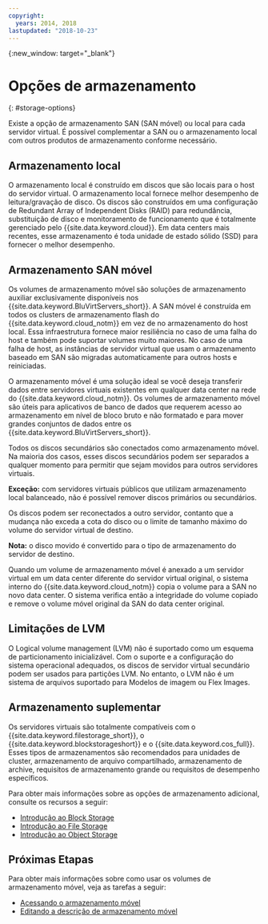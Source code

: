 ```yaml
---
copyright:
  years: 2014, 2018
lastupdated: "2018-10-23"
---
```


{:new_window: target="_blank"}

# Opções de armazenamento
{: #storage-options}

Existe a opção de armazenamento SAN (SAN móvel) ou local para cada servidor virtual. É possível complementar a SAN ou o armazenamento local com outros produtos de armazenamento conforme necessário.

## Armazenamento local

O armazenamento local é construído em discos que são locais para o host do servidor virtual. O armazenamento local fornece melhor desempenho de leitura/gravação de disco. Os discos são construídos em uma configuração de Redundant Array of Independent Disks (RAID) para redundância, substituição de disco e monitoramento de funcionamento que é totalmente gerenciado pelo {{site.data.keyword.cloud}}. Em data centers mais recentes, esse armazenamento é toda unidade de estado sólido (SSD) para fornecer o melhor desempenho.

## Armazenamento SAN móvel

Os volumes de armazenamento móvel são soluções de armazenamento auxiliar exclusivamente disponíveis nos {{site.data.keyword.BluVirtServers_short}}.  A SAN móvel é construída em todos os clusters de armazenamento flash do {{site.data.keyword.cloud_notm}} em vez de no armazenamento do host local. Essa infraestrutura fornece maior resiliência no caso de uma falha do host e também
pode suportar volumes muito maiores. No caso de uma falha de host, as instâncias de servidor virtual que usam o armazenamento baseado em SAN são migradas automaticamente para outros hosts e reiniciadas.

O armazenamento móvel é uma solução ideal se você deseja transferir dados entre servidores virtuais existentes em qualquer data center na rede do {{site.data.keyword.cloud_notm}}. Os volumes de armazenamento móvel são úteis para aplicativos de banco de dados que requerem acesso ao armazenamento em nível de bloco bruto e não formatado e para mover grandes conjuntos de dados entre os {{site.data.keyword.BluVirtServers_short}}.

Todos os discos secundários são conectados como armazenamento móvel. Na maioria dos casos, esses discos secundários podem ser separados a qualquer momento para permitir que sejam movidos para outros servidores virtuais.

**Exceção:** com servidores virtuais públicos que utilizam armazenamento local balanceado, não é possível remover discos primários ou secundários.

Os discos podem ser reconectados a outro servidor, contanto que a mudança não exceda a cota do disco ou o limite de tamanho máximo do volume do servidor virtual de destino.

**Nota:** o disco movido é convertido para o tipo de armazenamento do servidor de destino.

Quando um volume de armazenamento móvel é anexado a um servidor virtual em um data center diferente do servidor virtual original, o sistema interno do {{site.data.keyword.cloud_notm}} copia o volume para a SAN no novo data center. O sistema verifica então a integridade do volume copiado e remove o volume móvel original da SAN do data center original.

## Limitações de LVM

O Logical volume management (LVM) não é suportado como um esquema de particionamento inicializável. Com o suporte e a configuração do sistema operacional adequados, os discos de servidor virtual secundário podem ser usados para partições LVM. No entanto, o LVM não é um sistema de arquivos suportado para Modelos de imagem ou Flex Images.

## Armazenamento suplementar

Os servidores virtuais são totalmente compatíveis com o {{site.data.keyword.filestorage_short}}, o {{site.data.keyword.blockstorageshort}} e o {{site.data.keyword.cos_full}}. Esses tipos de armazenamentos são recomendados para unidades de cluster, armazenamento de arquivo compartilhado, armazenamento de archive, requisitos de armazenamento grande ou requisitos de desempenho específicos.

Para obter mais informações sobre as opções de armazenamento adicional, consulte os recursos a seguir:

* [Introdução ao Block Storage](/docs/infrastructure/BlockStorage?topic=BlockStorage-GettingStarted)
* [Introdução ao File Storage](/docs/infrastructure/FileStorage?topic=FileStorage-GettingStarted)
* [Introdução ao Object Storage](/docs/services/cloud-object-storage?topic=cloud-object-storage-about-ibm-cloud-object-storage#about-ibm-cloud-object-storage)

## Próximas Etapas
Para obter mais informações sobre como usar os volumes de armazenamento móvel, veja as tarefas a seguir:
* [Acessando o armazenamento móvel](/docs/vsi/storage?topic=virtual-servers-accessing-portable-storage)
* [Editando a descrição de armazenamento móvel](/docs/vsi/storage?topic=virtual-servers-editing-a-portable-storage-description)
